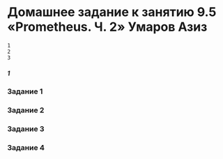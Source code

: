 # Домашнее задание к занятию 9.5 «Prometheus. Ч. 2» Умаров Азиз
```
1
2
3
```


##### 1

### Задание 1




### Задание 2



### Задание 3



### Задание 4


